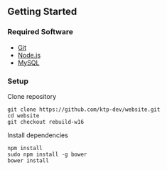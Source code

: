 ## Getting Started
### Required Software
* <a href="https://git-scm.com/downloads" target="_blank">Git</a>
* <a href="https://nodejs.org/en/download/" target="_blank">Node.js</a>
* <a href="http://dev.mysql.com/downloads/mysql/" target="_blank">MySQL</a>

### Setup
Clone repository
```
git clone https://github.com/ktp-dev/website.git
cd website
git checkout rebuild-w16
```
Install dependencies
```
npm install
sudo npm install -g bower
bower install
```
